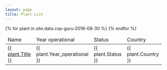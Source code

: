 ```yaml
---
layout: page
title: Plant List
---
```


<table>
    <thead>
        <tr>
            <td>Name</td>
            <td>Year operational</td>
            <td>Status</td>
            <td>Country</td>
        </tr>
    </thead>
    <tbody>
    {% for plant in site.data.csp-guru-2016-08-30 %}
        <tr>
            <td> <a href="./plant/{{ plant.Title | replace: " ", "-" }}.html">{{ plant.Title }}</a></td>
            <td>{{ plant.Year_operational }}</td>
            <td>{{ plant.Status }}</td>
            <td>{{ plant.Country }}</td>
        </tr>
    {% endfor %}
    </tbody>
</table>
